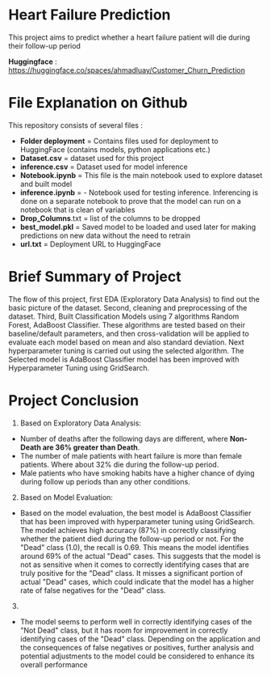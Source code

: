 # Heart Failure Prediction
This project aims to predict whether a heart failure patient will die during their follow-up period

**Huggingface** : https://huggingface.co/spaces/ahmadluay/Customer_Churn_Prediction

# File Explanation on Github
This repository consists of several files :

- **Folder deployment** = Contains files used for deployment to HuggingFace (contains models, python applications etc.)
- **Dataset.csv** = dataset used for this project
- **inference.csv** = Dataset used for model inference
- **Notebook.ipynb** = This file is the main notebook used to explore dataset and built model
- **inference.ipynb** = - Notebook used for testing inference. Inferencing is done on a separate notebook to prove that the model can run on a notebook that is clean of variables
- **Drop_Columns**.txt = list of the columns to be dropped
- **best_model.pkl** = Saved model to be loaded and used later for making predictions on new data without the need to retrain
- **url.txt** = Deployment URL to HuggingFace

# Brief Summary of Project
The flow of this project, first EDA (Exploratory Data Analysis) to find out the basic picture of the dataset. Second, cleaning and preprocessing of the dataset. Third, Built Classification Models using 7 algorithms Random Forest, AdaBoost Classifier. These algorithms are tested based on their baseline/default parameters, and then cross-validation will be applied to evaluate each model based on mean and also standard deviation. Next hyperparameter tuning is carried out using the selected algorithm. The Selected model is AdaBoost Classifier model has been improved with Hyperparameter Tuning using GridSearch.

# Project Conclusion
1. Based on Exploratory Data Analysis:
  - Number of deaths after the following days are different, where __Non-Death are 36% greater than Death__.
  - The number of male patients with heart failure is more than female patients. Where about 32% die during the follow-up period.
  - Male patients who have smoking habits have a higher chance of dying during follow up periods than any other conditions.

2. Based on Model Evaluation:
  - Based on the model evaluation, the best model is AdaBoost Classifier that has been improved with hyperparameter tuning using GridSearch. The model achieves high accuracy (87%) in correctly classifying whether the patient died during the follow-up period or not. For the "Dead" class (1.0), the recall is 0.69. This means the model identifies around 69% of the actual "Dead" cases. This suggests that the model is not as sensitive when it comes to correctly identifying cases that are truly positive for the "Dead" class. It misses a significant portion of actual "Dead" cases, which could indicate that the model has a higher rate of false negatives for the "Dead" class. 

3. 
  - The model seems to perform well in correctly identifying cases of the "Not Dead" class, but it has room for improvement in correctly identifying cases of the "Dead" class. Depending on the application and the consequences of false negatives or positives, further analysis and potential adjustments to the model could be considered to enhance its overall performance